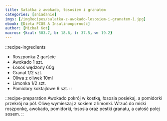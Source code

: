 ```yaml
---
title: Sałatka z awokado, łososiem i granatem
categories: [sniadanie]
imgs: [/imgRecipes/salatka-z-awokado-lososiem-i-granatem-1.jpg]
ebook: [Dieta PCOS & Insulinooporność]
author: [Michał Kot]
macros: {kcal: 503.7, b: 18.6, t: 37.5, w: 19.2}
---
```

::recipe-ingredients
- Roszponka 2 garście
- Awokado 1 szt.
- Łosoś wędzony 60g
- Granat 1/2 szt.
- Oliwa z oliwek 10ml
- Limonka 1/2 szt.
- Pomidory koktajlowe 6 szt.
::

::recipe-preparation
Awokado pokrój w kostkę, łososia posiekaj, a pomidorki przekrój na pół. Oliwę wymieszaj z sokiem z limonki. Wrzuć do miski roszponkę, awokado, pomidorki, łososia oraz pestki granatu, a całość polej sosem.
::